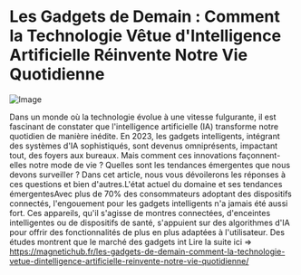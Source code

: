# Les Gadgets de Demain : Comment la Technologie Vêtue d'Intelligence Artificielle Réinvente Notre Vie Quotidienne

![Image](https://images.pexels.com/photos/7864422/pexels-photo-7864422.jpeg?auto=compress&cs=tinysrgb&h=650&w=940)

Dans un monde où la technologie évolue à une vitesse fulgurante, il est fascinant de constater que l'intelligence artificielle (IA) transforme notre quotidien de manière inédite. En 2023, les gadgets intelligents, intégrant des systèmes d'IA sophistiqués, sont devenus omniprésents, impactant tout, des foyers aux bureaux. Mais comment ces innovations façonnent-elles notre mode de vie ? Quelles sont les tendances émergentes que nous devons surveiller ? Dans cet article, nous vous dévoilerons les réponses à ces questions et bien d'autres.L'état actuel du domaine et ses tendances émergentesAvec plus de 70% des consommateurs adoptant des dispositifs connectés, l'engouement pour les gadgets intelligents n'a jamais été aussi fort. Ces appareils, qu'il s'agisse de montres connectées, d'enceintes intelligentes ou de dispositifs de santé, s'appuient sur des algorithmes d'IA pour offrir des fonctionnalités de plus en plus adaptées à l'utilisateur. Des études montrent que le marché des gadgets int Lire la suite ici => https://magnetichub.fr/les-gadgets-de-demain-comment-la-technologie-vetue-dintelligence-artificielle-reinvente-notre-vie-quotidienne/
